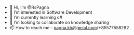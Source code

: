- 👋 Hi, I’m @RsPagna
- 👀 I’m interested in Software Development
- 🌱 I’m currently learning c#
- 💞️ I’m looking to collaborate on knowledge sharing
- 📫 How to reach me - pagna.kh@gmial.com/+85577558282

<!---
RsPagna/RsPagna is a ✨ special ✨ repository because its `README.md` (this file) appears on your GitHub profile.
You can click the Preview link to take a look at your changes.
--->

